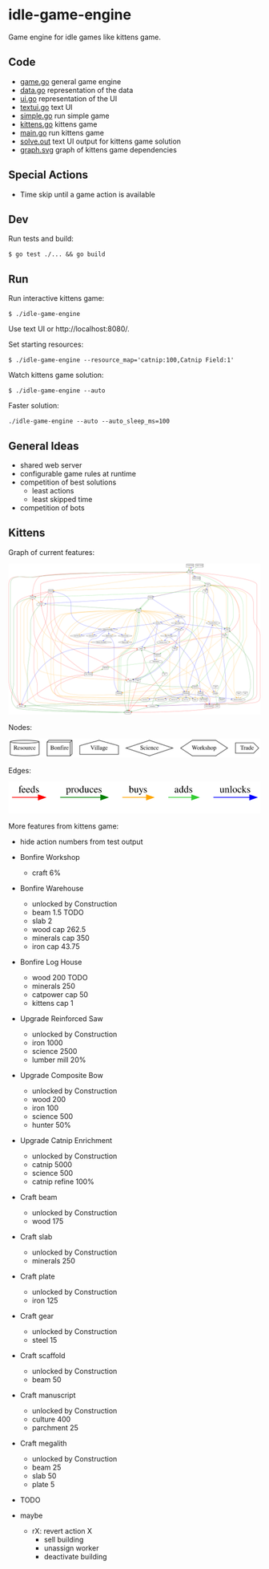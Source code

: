 # idle-game-engine

Game engine for idle games like kittens game.

## Code

- [game.go](game/game.go) general game engine
- [data.go](data/data.go) representation of the data
- [ui.go](ui/ui.go) representation of the UI
- [textui.go](textui/textui.go) text UI
- [simple.go](examples/simple/simple.go) run simple game
- [kittens.go](kittens/kittens.go) kittens game
- [main.go](main.go) run kittens game
- [solve.out](kittens/testdata/solve.out) text UI output for kittens game solution
- [graph.svg](kittens/testdata/graph.svg) graph of kittens game dependencies

## Special Actions

- Time skip until a game action is available

## Dev

Run tests and build:

```
$ go test ./... && go build
```

## Run

Run interactive kittens game:

```
$ ./idle-game-engine
```

Use text UI or http://localhost:8080/.

Set starting resources:

```
$ ./idle-game-engine --resource_map='catnip:100,Catnip Field:1'
```

Watch kittens game solution:

```
$ ./idle-game-engine --auto
```

Faster solution:

```
./idle-game-engine --auto --auto_sleep_ms=100
```

## General Ideas

- shared web server
- configurable game rules at runtime
- competition of best solutions
  - least actions 
  - least skipped time
- competition of bots

## Kittens

Graph of current features:

![graph](kittens/testdata/graph.svg)

Nodes:

![graph nodes](kittens/testdata/graph_nodes.svg)

Edges:

![graph edges](kittens/testdata/graph_edges.svg)

More features from kittens game:

- hide action numbers from test output

- Bonfire Workshop
  - craft 6%
- Bonfire Warehouse
  - unlocked by Construction
  - beam 1.5 TODO
  - slab 2
  - wood cap 262.5
  - minerals cap 350
  - iron cap 43.75
- Bonfire Log House
  - wood 200 TODO
  - minerals 250
  - catpower cap 50
  - kittens cap 1
- Upgrade Reinforced Saw
  - unlocked by Construction
  - iron 1000
  - science 2500
  - lumber mill 20%
- Upgrade Composite Bow
  - unlocked by Construction
  - wood 200
  - iron 100
  - science 500
  - hunter 50%
- Upgrade Catnip Enrichment
  - unlocked by Construction
  - catnip 5000
  - science 500
  - catnip refine 100%
- Craft beam
  - unlocked by Construction
  - wood 175
- Craft slab
  - unlocked by Construction
  - minerals 250
- Craft plate
  - unlocked by Construction
  - iron 125
- Craft gear
  - unlocked by Construction
  - steel 15
- Craft scaffold
  - unlocked by Construction
  - beam 50
- Craft manuscript
  - unlocked by Construction
  - culture 400
  - parchment 25
- Craft megalith
  - unlocked by Construction
  - beam 25
  - slab 50
  - plate 5
- TODO
- maybe
  - rX: revert action X
    - sell building
    - unassign worker
    - deactivate building
